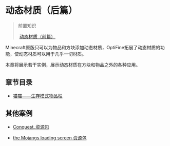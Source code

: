 # 动态材质（后篇）

> 前置知识
>
> ​	[动态材质（前篇）](../../vanilla/texture/animation/)

Minecraft原版只可以为物品和方块添加动态材质，OptiFine拓展了动态材质的功能，使动态材质可以用于几乎一切材质。

本章将展示若干实例，展示动态材质在方块和物品之外的各种应用。

## 章节目录

- [猫猫——生存模式物品栏](inventory.md)

## 其他案例

- [Conquest_资源包](http://conquest.ravand.org/)

- [the Mojangs loading screen 资源包](https://www.curseforge.com/minecraft/texture-packs/the-mojangs-loading-screen)